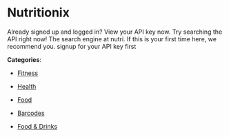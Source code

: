 # Nutritionix

Already signed up and logged in? View your API key now. Try searching the API right now! The search engine at nutri. If this is your first time here, we recommend you. signup for your API key first

**Categories**:

- [Fitness](https://github/apis-list/apis-list#fitness)

- [Health](https://github/apis-list/apis-list#health)

- [Food](https://github/apis-list/apis-list#food)

- [Barcodes](https://github/apis-list/apis-list#barcodes)

- [Food & Drinks](https://github/apis-list/apis-list#food-and-drinks)



